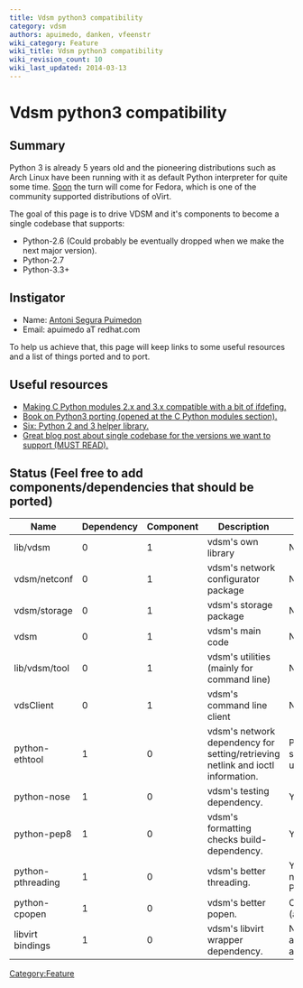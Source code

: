 ```yaml
---
title: Vdsm python3 compatibility
category: vdsm
authors: apuimedo, danken, vfeenstr
wiki_category: Feature
wiki_title: Vdsm python3 compatibility
wiki_revision_count: 10
wiki_last_updated: 2014-03-13
---
```


# Vdsm python3 compatibility

## Summary

Python 3 is already 5 years old and the pioneering distributions such as Arch Linux have been running with it as default Python interpreter for quite some time. [Soon](https://fedoraproject.org/wiki/Changes/Python_3_as_Default) the turn will come for Fedora, which is one of the community supported distributions of oVirt.

The goal of this page is to drive VDSM and it's components to become a single codebase that supports:

*   Python-2.6 (Could probably be eventually dropped when we make the next major version).
*   Python-2.7
*   Python-3.3+

## Instigator

*   Name: [ Antoni Segura Puimedon](User:APuimedo)
*   Email: apuimedo aT redhat.com

To help us achieve that, this page will keep links to some useful resources and a list of things ported and to port.

## Useful resources

*   [Making C Python modules 2.x and 3.x compatible with a bit of ifdefing.](http://docs.python.org/3/howto/cporting.html)
*   [Book on Python3 porting (opened at the C Python modules section).](http://python3porting.com/cextensions.html)
*   [Six: Python 2 and 3 helper library.](http://pythonhosted.org/six/)
*   [Great blog post about single codebase for the versions we want to support (MUST READ).](http://lucumr.pocoo.org/2013/5/21/porting-to-python-3-redux/)

## Status (Feel free to add components/dependencies that should be ported)

| Name              | Dependency | Component | Description                                                                     | Completion                                 |
|-------------------|------------|-----------|---------------------------------------------------------------------------------|--------------------------------------------|
| lib/vdsm          | 0          | 1         | vdsm's own library                                                              | No                                         |
| vdsm/netconf      | 0          | 1         | vdsm's network configurator package                                             | No                                         |
| vdsm/storage      | 0          | 1         | vdsm's storage package                                                          | No                                         |
| vdsm              | 0          | 1         | vdsm's main code                                                                | No                                         |
| lib/vdsm/tool     | 0          | 1         | vdsm's utilities (mainly for command line)                                      | No                                         |
| vdsClient         | 0          | 1         | vdsm's command line client                                                      | No                                         |
| python-ethtool    | 1          | 0         | vdsm's network dependency for setting/retrieving netlink and ioctl information. | Patch submitted upstream                   |
| python-nose       | 1          | 0         | vdsm's testing dependency.                                                      | Yes                                        |
| python-pep8       | 1          | 0         | vdsm's formatting checks build-dependency.                                      | Yes                                        |
| python-pthreading | 1          | 0         | vdsm's better threading.                                                        | Yes (not necessary in Python3)             |
| python-cpopen     | 1          | 0         | vdsm's better popen.                                                            | Ongoing (apuimedo)                         |
| libvirt bindings  | 1          | 0         | vdsm's libvirt wrapper dependency.                                              | No (bindings are currently autogenerated). |

<Category:Feature>

